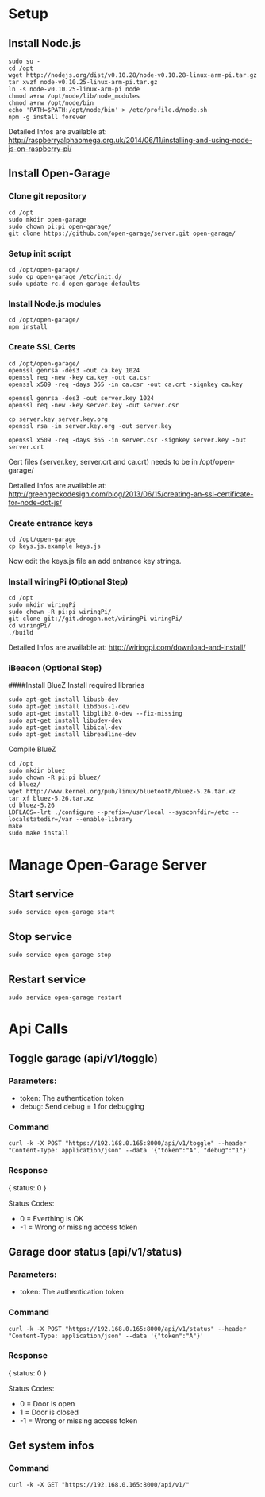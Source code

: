 # Setup
## Install Node.js
```
sudo su -
cd /opt
wget http://nodejs.org/dist/v0.10.28/node-v0.10.28-linux-arm-pi.tar.gz
tar xvzf node-v0.10.25-linux-arm-pi.tar.gz
ln -s node-v0.10.25-linux-arm-pi node
chmod a+rw /opt/node/lib/node_modules
chmod a+rw /opt/node/bin
echo 'PATH=$PATH:/opt/node/bin' > /etc/profile.d/node.sh
npm -g install forever
```

Detailed Infos are available at:
http://raspberryalphaomega.org.uk/2014/06/11/installing-and-using-node-js-on-raspberry-pi/

## Install Open-Garage
### Clone git repository
```
cd /opt
sudo mkdir open-garage
sudo chown pi:pi open-garage/
git clone https://github.com/open-garage/server.git open-garage/
```

### Setup init script
```
cd /opt/open-garage/
sudo cp open-garage /etc/init.d/
sudo update-rc.d open-garage defaults
```

### Install Node.js modules
```
cd /opt/open-garage/
npm install
```

### Create SSL Certs
```
cd /opt/open-garage/
openssl genrsa -des3 -out ca.key 1024
openssl req -new -key ca.key -out ca.csr
openssl x509 -req -days 365 -in ca.csr -out ca.crt -signkey ca.key

openssl genrsa -des3 -out server.key 1024
openssl req -new -key server.key -out server.csr

cp server.key server.key.org
openssl rsa -in server.key.org -out server.key

openssl x509 -req -days 365 -in server.csr -signkey server.key -out server.crt
```

Cert files (server.key, server.crt and ca.crt) needs to be in /opt/open-garage/

Detailed Infos are available at:
http://greengeckodesign.com/blog/2013/06/15/creating-an-ssl-certificate-for-node-dot-js/

### Create entrance keys
```
cd /opt/open-garage
cp keys.js.example keys.js
```

Now edit the keys.js file an add entrance key strings.

### Install wiringPi (Optional Step)
```
cd /opt
sudo mkdir wiringPi
sudo chown -R pi:pi wiringPi/
git clone git://git.drogon.net/wiringPi wiringPi/
cd wiringPi/
./build
```

Detailed Infos are available at:
http://wiringpi.com/download-and-install/

### iBeacon (Optional Step)
####Install BlueZ
Install required libraries
```
sudo apt-get install libusb-dev 
sudo apt-get install libdbus-1-dev 
sudo apt-get install libglib2.0-dev --fix-missing
sudo apt-get install libudev-dev 
sudo apt-get install libical-dev
sudo apt-get install libreadline-dev
```

Compile BlueZ
```
cd /opt
sudo mkdir bluez
sudo chown -R pi:pi bluez/
cd bluez/
wget http://www.kernel.org/pub/linux/bluetooth/bluez-5.26.tar.xz
tar xf bluez-5.26.tar.xz
cd bluez-5.26
LDFLAGS=-lrt ./configure --prefix=/usr/local --sysconfdir=/etc --localstatedir=/var --enable-library
make
sudo make install
```

# Manage Open-Garage Server
## Start service
```
sudo service open-garage start
```

## Stop service
```
sudo service open-garage stop
```

## Restart service
```
sudo service open-garage restart
```

# Api Calls
## Toggle garage (api/v1/toggle)
### Parameters:
* token: The authentication token
* debug: Send debug = 1 for debugging

### Command
```
curl -k -X POST "https://192.168.0.165:8000/api/v1/toggle" --header "Content-Type: application/json" --data '{"token":"A", "debug":"1"}'
```

### Response
{ status: 0 }

Status Codes:
* 0  = Everthing is OK
* -1 = Wrong or missing access token

## Garage door status (api/v1/status)
### Parameters:
* token: The authentication token

### Command
```
curl -k -X POST "https://192.168.0.165:8000/api/v1/status" --header "Content-Type: application/json" --data '{"token":"A"}'
```

### Response
{ status: 0 }

Status Codes:
* 0  = Door is open
* 1  = Door is closed
* -1 = Wrong or missing access token

## Get system infos
### Command
```
curl -k -X GET "https://192.168.0.165:8000/api/v1/"
```